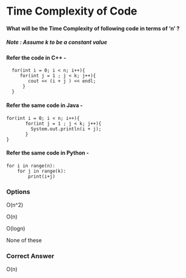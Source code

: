 
# Time Complexity of Code

#### What will be the Time Complexity of following code in terms of ‘n’ ?

##### Note : Assume k to be a constant value

#### Refer the code in C++ -

```
  for(int i = 0; i < n; i++){
     for(int j = 1 ; j < k; j++){
        cout << (i + j ) << endl;
      }
  }

```

#### Refer the same code in Java -

```
for(int i = 0; i < n; i++){
       for(int j = 1 ; j < k; j++){
         System.out.println(i + j);
       }
}

```

#### Refer the same code in Python -

```
for i in range(n):
    for j in range(k):
        print(i+j)

```

### Options

O(n^2)

O(n)

O(logn)

None of these

### Correct Answer

O(n)

